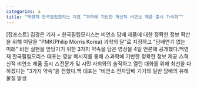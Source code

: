```yaml
---
categories: a
title: "백영재 한국필립모리스 대표 ”과학에 기반한 혁신적 비연소 제품 출시 가속화”"
---
```

[잡포스트] 김경은 기자 = 한국필립모리스는 비연소 담배 제품에 대한 정확한 정보 확산을 위해 이달을 "PMK(Philip Morris Korea) 과학의 달"로 지정하고 "담배연기 없는 미래" 비전 실현을 앞당기기 위한 3가지 약속을 담은 영상을 4일 언론에 공개했다.백영재 한국필립모리스 대표는 영상 메시지를 통해 △과학에 기반한 정확한 정보 제공 △혁신적 비연소 제품 출시 △전문가 및 시민 사회와의 솔직하고 열린 대화를 위해 최선을 다하겠다는 "3가지 약속"을 전했다.백 대표는 “비연소 전자담배 기기와 일반 담배의 유해물질 발생